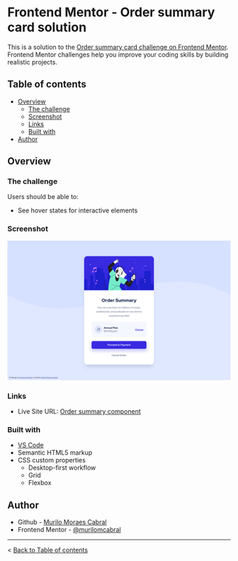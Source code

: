 # Frontend Mentor - Order summary card solution

This is a solution to the [Order summary card challenge on Frontend Mentor](https://www.frontendmentor.io/challenges/order-summary-component-QlPmajDUj). Frontend Mentor challenges help you improve your coding skills by building realistic projects.

## Table of contents

- [Overview](#overview)
  - [The challenge](#the-challenge)
  - [Screenshot](#screenshot)
  - [Links](#links)
  - [Built with](#built-with)
- [Author](#author)

## Overview

### The challenge

Users should be able to:

- See hover states for interactive elements

### Screenshot

![](order-summary-component-solution.png)

### Links

- Live Site URL: [Order summary component](https://murilomcabral.github.io/frontendmentor/006-order-summary-component-main/)

### Built with

- [VS Code](https://code.visualstudio.com/)
- Semantic HTML5 markup
- CSS custom properties
  - Desktop-first workflow
  - Grid
  - Flexbox

## Author

- Github - [Murilo Moraes Cabral](https://github.com/murilomcabral)
- Frontend Mentor - [@murilomcabral](https://www.frontendmentor.io/profile/murilomcabral)

---

< [Back to Table of contents](#table-of-contents)